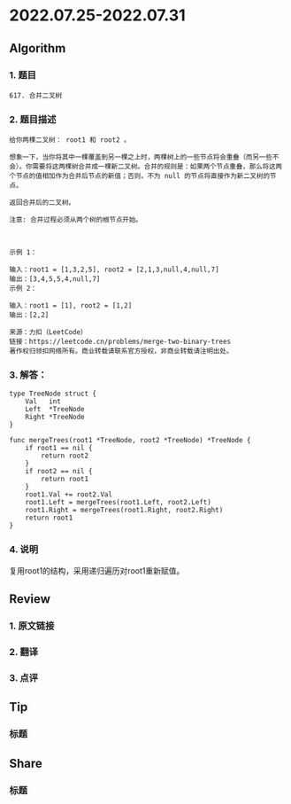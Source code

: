# 2022.07.25-2022.07.31

## Algorithm
### 1. 题目
```
617. 合并二叉树
```
### 2. 题目描述
```
给你两棵二叉树： root1 和 root2 。

想象一下，当你将其中一棵覆盖到另一棵之上时，两棵树上的一些节点将会重叠（而另一些不会）。你需要将这两棵树合并成一棵新二叉树。合并的规则是：如果两个节点重叠，那么将这两个节点的值相加作为合并后节点的新值；否则，不为 null 的节点将直接作为新二叉树的节点。

返回合并后的二叉树。

注意: 合并过程必须从两个树的根节点开始。

 

示例 1：
```
[](./images/0730_a_1.jpg)
[](./images/0730_a_2.jpg)
```
输入：root1 = [1,3,2,5], root2 = [2,1,3,null,4,null,7]
输出：[3,4,5,5,4,null,7]
示例 2：

输入：root1 = [1], root2 = [1,2]
输出：[2,2]

来源：力扣（LeetCode）
链接：https://leetcode.cn/problems/merge-two-binary-trees
著作权归领扣网络所有。商业转载请联系官方授权，非商业转载请注明出处。
```

### 3. 解答：
```golang
type TreeNode struct {
	Val   int
	Left  *TreeNode
	Right *TreeNode
}

func mergeTrees(root1 *TreeNode, root2 *TreeNode) *TreeNode {
	if root1 == nil {
		return root2
	}
	if root2 == nil {
		return root1
	}
	root1.Val += root2.Val
	root1.Left = mergeTrees(root1.Left, root2.Left)
	root1.Right = mergeTrees(root1.Right, root2.Right)
	return root1
}
```
### 4. 说明
复用root1的结构，采用递归遍历对root1重新赋值。

## Review
### 1. 原文链接


### 2. 翻译


### 3. 点评


## Tip
### 标题


## Share
### 标题